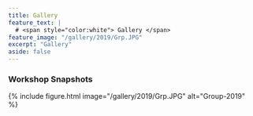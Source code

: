 ```yaml
---
title: Gallery
feature_text: |
  # <span style="color:white"> Gallery </span>
feature_image: "/gallery/2019/Grp.JPG"
excerpt: "Gallery"
aside: false
---
```


### Workshop Snapshots

{% include figure.html image="/gallery/2019/Grp.JPG" alt="Group-2019" %}
